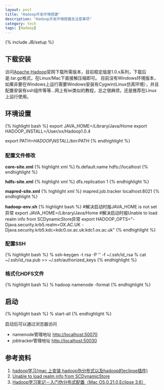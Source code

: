 ```yaml
---
layout: post
title: "Hadoop开发环境搭建"
description: "Hadoop开发环境搭建及注意事项"
category: tech
tags: [Hadoop]
---
```

{% include JB/setup %}

## 下载安装
访问[Apache Hadoop](http://hadoop.apache.org/releases.html#Download)官网下载所需版本，目前稳定版是1.0.x系列，下载后是.tar.gz格式，在Linux/Mac下直接解压缩即可。
目前没有Windows环境版本，如果非要在Windows上运行需要Windows安装有Cygwin(Linux仿真环境），并且配置安装有ssh组件等等…网上有lei类似的教程，总之很麻烦，还是推荐在Linux上运行使用。

## 环境设置
{% highlight bash %}
export JAVA_HOME=/Library/Java/Home
export HADOOP_INSTALL=/User/xx/Hadoop1.0.4

export PATH=$HADOOP_INSTALL/bin:$PATH
{% endhighlight %}

### 配置文件修改
**core-site.xml**
{% highlight xml %}
<configuration>
	<property>
		<name>fs.default.name</name>
		<value>hdfs://localhost</value>
	</property>
</configuration>
{% endhighlight %}

**hdfs-site.xml**
{% highlight xml %}
<configuration>
	<property>
		<name>dfs.replication</name>
		<value>1</value>
	</property>
</configuration>
{% endhighlight %}

**mapred-site.xml**
{% highlight xml %}
<configuration>
	<property>
		<name>mapred.job.tracker</name>
		<value>localhost:8021</value>
	</property>
</configuration>
{% endhighlight %}

**hadoop-env.sh**
{% highlight bash %}
#解决启动时报JAVA_HOME is not set异常
export JAVA_HOME=/Library/Java/Home
#解决启动时报Unable to load realm info from SCDynamicStore异常
export HADOOP_OPTS="-Djava.security.krb5.realm=OX.AC.UK -Djava.security.krb5.kdc=kdc0.ox.ac.uk:kdc1.ox.ac.uk"
{% endhighlight %}

### 配置SSH
{% highlight bash %}
% ssh-keygen -t rsa -P '' -f ~/.ssh/id_rsa
% cat ~/.ssh/id_rsa.pub >> ~/.ssh/authorized_keys
{% endhighlight %}

### 格式化HDFS文件
{% highlight bash %}
% hadoop namenode -format
{% endhighlight %}

## 启动
{% highlight bash %}
% start-all
{% endhighlight %}

启动后可以通过浏览器访问

* namenode管理地址 [http://localhost:50070](http://localhost:50070)
* jobtracker管理地址 [http://localhost:50030](http://localhost:50030)


## 参考资料
1. [hadoop学习(mac 上安装 hadoop伪分布式以及hadoop的eclipse插件)](http://blog.csdn.net/duck_genuine/article/details/7703960)
2. [Unable to load realm info from SCDynamicStore](http://gauss-deng.iteye.com/blog/1370295)
3. [Hadoop学习笔记－入门伪分布式配置（Mac OS,0.21.0,Eclipse 3.6）](http://andy-ghg.iteye.com/blog/1165453)

